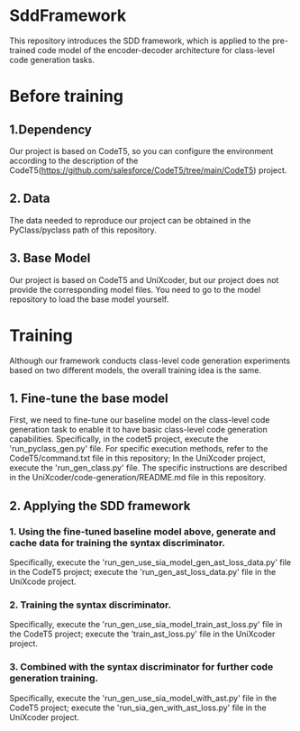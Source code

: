 # SddFramework
This repository introduces the SDD framework, which is applied to the pre-trained code model of the encoder-decoder architecture for class-level code generation tasks.

# Before training
## 1.Dependency
  Our project is based on CodeT5, so you can configure the environment according to the description of the CodeT5(https://github.com/salesforce/CodeT5/tree/main/CodeT5) project.
## 2. Data
  The data needed to reproduce our project can be obtained in the PyClass/pyclass path of this repository.
## 3. Base Model
   Our project is based on CodeT5 and UniXcoder, but our project does not provide the corresponding model files. You need to go to the model repository to load the base model yourself.

# Training
  Although our framework conducts class-level code generation experiments based on two different models, the overall training idea is the same.
## 1. Fine-tune the base model
  First, we need to fine-tune our baseline model on the class-level code generation task to enable it to have basic class-level code generation capabilities.
  Specifically, in the codet5 project, execute the 'run_pyclass_gen.py' file. For specific execution methods, refer to the CodeT5/command.txt file in this repository;
  In the UniXcoder project, execute the 'run_gen_class.py' file. The specific instructions are described in the UniXcoder/code-generation/README.md file in this repository.
## 2. Applying the SDD framework
  ### 1. Using the fine-tuned baseline model above, generate and cache data for training the syntax discriminator. 
  Specifically, execute the 'run_gen_use_sia_model_gen_ast_loss_data.py' file in the CodeT5 project; execute the 'run_gen_ast_loss_data.py' file in the UniXcode project.
  ### 2. Training the syntax discriminator. 
  Specifically, execute the 'run_gen_use_sia_model_train_ast_loss.py' file in the CodeT5 project; execute the 'train_ast_loss.py' file in the UniXcoder project.
  ### 3. Combined with the syntax discriminator for further code generation training. 
  Specifically, execute the 'run_gen_use_sia_model_with_ast.py' file in the CodeT5 project; execute the 'run_sia_gen_with_ast_loss.py' file in the UniXcoder project.
   

